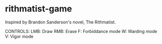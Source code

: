 # rithmatist-game
Inspired by Brandon Sanderson's novel, The Rithmatist.

CONTROLS:
    LMB: Draw
    RMB: Erase
    F: Forbiddance mode
    W: Warding mode
    V: Vigor mode